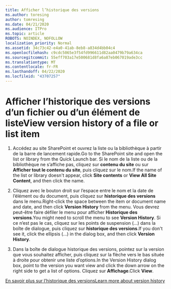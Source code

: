 ```yaml
---
title: Afficher l’historique des versions
ms.author: toresing
author: tomresing
ms.date: 04/21/2020
ms.audience: ITPro
ms.topic: article
ROBOTS: NOINDEX, NOFOLLOW
localization_priority: Normal
ms.assetid: 34c73c42-e4a0-41ab-8eb8-a834d4bb04c4
ms.openlocfilehash: c9cdc5065e3f54fd996611d82aa0479b79a634ca
ms.sourcegitcommit: 55eff703a17e500681d8fa6a87eb067019ade3cc
ms.translationtype: MT
ms.contentlocale: fr-FR
ms.lasthandoff: 04/22/2020
ms.locfileid: "43707257"
---
```

# <a name="view-version-history-of-a-file-or-list-item"></a><span data-ttu-id="e3537-102">Afficher l’historique des versions d’un fichier ou d’un élément de liste</span><span class="sxs-lookup"><span data-stu-id="e3537-102">View version history of a file or list item</span></span>

1. <span data-ttu-id="e3537-103">Accédez au site SharePoint et ouvrez la liste ou la bibliothèque à partir de la barre de lancement rapide.</span><span class="sxs-lookup"><span data-stu-id="e3537-103">Go to the SharePoint site and open the list or library from the Quick Launch bar.</span></span> <span data-ttu-id="e3537-104">Si le nom de la liste ou de la bibliothèque ne s’affiche pas, cliquez sur **contenu du site** ou sur **Afficher tout le contenu du site**, puis cliquez sur le nom.</span><span class="sxs-lookup"><span data-stu-id="e3537-104">If the name of the list or library doesn't appear, click **Site contents** or **View All Site Content**, and then click the name.</span></span>
    
2. <span data-ttu-id="e3537-105">Cliquez avec le bouton droit sur l’espace entre le nom et la date de l’élément ou du document, puis cliquez sur **historique des versions** dans le menu.</span><span class="sxs-lookup"><span data-stu-id="e3537-105">Right-click the space between the item or document name and date, and then click **Version History** from the menu.</span></span> <span data-ttu-id="e3537-106">Vous devrez peut-être faire défiler le menu pour afficher **Historique des versions**.</span><span class="sxs-lookup"><span data-stu-id="e3537-106">You might need to scroll the menu to see **Version History**.</span></span> <span data-ttu-id="e3537-107">Si ce n’est pas le cas, cliquez sur les points de suspension (...) dans la boîte de dialogue, puis cliquez sur **historique des versions**.</span><span class="sxs-lookup"><span data-stu-id="e3537-107">If you don't see it, click the ellipsis (...) in the dialog box, and then click **Version History**.</span></span>
    
3. <span data-ttu-id="e3537-108">Dans la boîte de dialogue historique des versions, pointez sur la version que vous souhaitez afficher, puis cliquez sur la flèche vers le bas située à droite pour obtenir une liste d’options.</span><span class="sxs-lookup"><span data-stu-id="e3537-108">In the Version History dialog box, point to the version you want view and click the down arrow on the right side to get a list of options.</span></span> <span data-ttu-id="e3537-109">Cliquez sur **Affichage**.</span><span class="sxs-lookup"><span data-stu-id="e3537-109">Click **View**.</span></span>
    
[<span data-ttu-id="e3537-110">En savoir plus sur l’historique des versions</span><span class="sxs-lookup"><span data-stu-id="e3537-110">Learn more about version history</span></span>](https://go.microsoft.com/fwlink/?linkid=875709)
  


